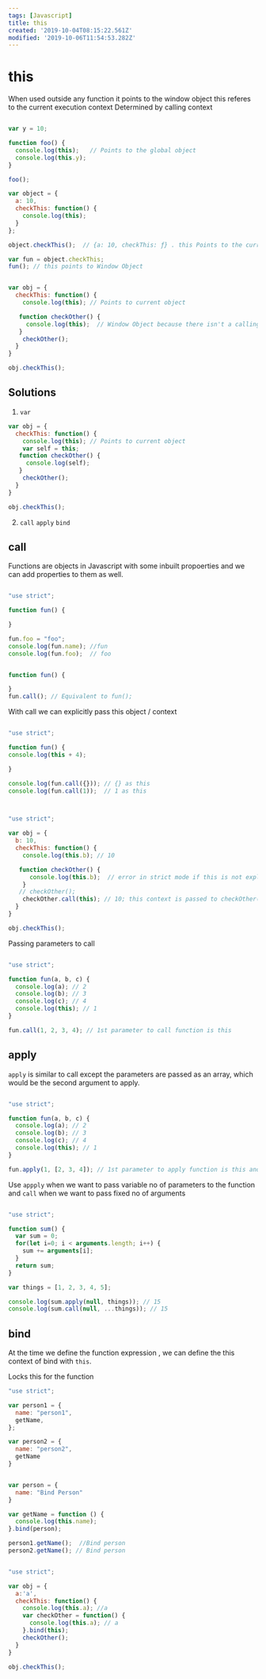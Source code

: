 ```yaml
---
tags: [Javascript]
title: this
created: '2019-10-04T08:15:22.561Z'
modified: '2019-10-06T11:54:53.282Z'
---
```


# this

When used outside any function it points to the window object
this referes to the current execution context
Determined by calling context

```js

var y = 10;

function foo() {
  console.log(this);   // Points to the global object
  console.log(this.y);
}

foo();

var object = {
  a: 10,
  checkThis: function() {
    console.log(this);  
  } 
};

object.checkThis();  // {a: 10, checkThis: ƒ} . this Points to the current Object

var fun = object.checkThis;
fun(); // this points to Window Object

```

```js

var obj = {
  checkThis: function() {
    console.log(this); // Points to current object

   function checkOther() {
     console.log(this);  // Window Object because there isn't a calling context; In strict mode this would be undefined
   }
    checkOther();
  }
}

obj.checkThis();

```

## Solutions

1. `var`

```js
var obj = {
  checkThis: function() {
    console.log(this); // Points to current object
    var self = this;
   function checkOther() {
     console.log(self);  
   }
    checkOther();
  }
}

obj.checkThis();

```

2. `call` `apply` `bind`

## call

Functions are objects in Javascript with some inbuilt propoerties and we can add properties to them as well.

```js

"use strict";

function fun() {

}

fun.foo = "foo";
console.log(fun.name); //fun 
console.log(fun.foo);  // foo

```

```js

function fun() {

}
fun.call(); // Equivalent to fun();

```

With call we can explicitly pass this object / context


```js

"use strict";

function fun() {
console.log(this + 4);

}

console.log(fun.call({})); // {} as this
console.log(fun.call(1));  // 1 as this



```

```js 

"use strict";

var obj = {
  b: 10,
  checkThis: function() {
    console.log(this.b); // 10

   function checkOther() {
      console.log(this.b);  // error in strict mode if this is not explicityly passed as in  checkOther()
    }
   // checkOther();
    checkOther.call(this); // 10; this context is passed to checkOther() via call method
  }
}

obj.checkThis();


```

Passing parameters to call

```js

"use strict";

function fun(a, b, c) {
  console.log(a); // 2
  console.log(b); // 3
  console.log(c); // 4 
  console.log(this); // 1
}

fun.call(1, 2, 3, 4); // 1st parameter to call function is this

```

## apply

`apply` is similar to call except the parameters are passed as an array, which would be the second argument to apply. 



```js

"use strict";

function fun(a, b, c) {
  console.log(a); // 2
  console.log(b); // 3
  console.log(c); // 4 
  console.log(this); // 1
}

fun.apply(1, [2, 3, 4]); // 1st parameter to apply function is this and second is an array which contains all the parameters to be passed

```

Use `appply` when we want to pass variable no of parameters to the function and `call` when we want to pass fixed no of arguments

```js

"use strict";

function sum() {
  var sum = 0;
  for(let i=0; i < arguments.length; i++) {
    sum += arguments[i];
  }
  return sum;
}

var things = [1, 2, 3, 4, 5];

console.log(sum.apply(null, things)); // 15
console.log(sum.call(null, ...things)); // 15


```

## bind

At the time we define the function expression , we can define the this context of bind with `this`.

Locks this for the function 

```js
"use strict";

var person1 = {
  name: "person1",
  getName,
};

var person2 = {
  name: "person2",
  getName
}


var person = {
  name: "Bind Person"
}

var getName = function () {
  console.log(this.name);
}.bind(person);

person1.getName();  //Bind person
person2.getName(); // Bind person
```

```js

"use strict";

var obj = {
  a:'a',
  checkThis: function() {
    console.log(this.a); //a
    var checkOther = function() {
      console.log(this.a); // a
    }.bind(this);
    checkOther();
  }
}

obj.checkThis();

```



